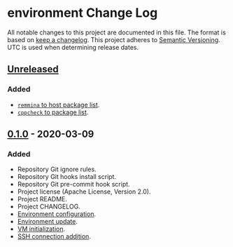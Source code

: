 # environment Change Log
All notable changes to this project are documented in this file.
The format is based on [keep a changelog](https://keepachangelog.com/en/1.0.0/).
This project adheres to [Semantic Versioning](https://semver.org/).
UTC is used when determining release dates.

## [Unreleased](https://github.com/apcountryman/environment/compare/master...develop)
### Added
- [`remmina` to host package list](https://github.com/apcountryman/environment/issues/14).
- [`cppcheck` to package list](https://github.com/apcountryman/environment/issues/15).

## [0.1.0](https://github.com/apcountryman/environment/compare/0.0.0...0.1.0) - 2020-03-09
### Added
- Repository Git ignore rules.
- Repository Git hooks install script.
- Repository Git pre-commit hook script.
- Project license (Apache License, Version 2.0).
- Project README.
- Project CHANGELOG.
- [Environment configuration](https://github.com/apcountryman/environment/issues/1).
- [Environment update](https://github.com/apcountryman/environment/issues/2).
- [VM initialization](https://github.com/apcountryman/environment/issues/3).
- [SSH connection addition](https://github.com/apcountryman/environment/issues/4).
